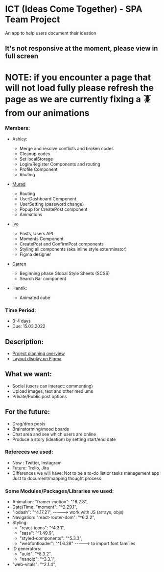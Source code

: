# ICT (Ideas Come Together) - SPA Team Project
An app to help users document their ideation

## It's not responsive at the moment, please view in full screen
# NOTE: if you encounter a page that will not load fully please refresh the page as we are currently fixing a 🪳 from our animations


### Members:
- Ashley: 
    - Merge and resolve conflicts and broken codes
    - Cleanup codes
    - Set localStorage
    - Login/Register Components and routing
    - Profile Component
    - Routing

- [Murad](https://github.com/muradgm)
    - Routing
    - UserDashboard Component
    - UserSetting (password change)
    - Popup for CreatePost component
    - Animations

- [Ivo](https://github.com/ivoserra)
    - Posts, Users API
    - Moments Component
    - CreatePost and ConfirmPost components
    - Styling all components (aka inline style exterminator)
    - Figma designer

- [Darren](https://github.com/Snell401)
    - Beginning phase Global Style Sheets (SCSS)
    - Search Bar component

- Henrik:
    - Animated cube

### Time Period:
- 3-4 days
- Due: 15.03.2022

## Description:

- [Project planning overview](https://excalidraw.com/#room=458db79a57e7ad5751d8,RVHA68aVeKmF57jQEmZcRQ)
- [Layout display on Figma](https://www.figma.com/file/SOm1rBfgUj6wmvrdqLW0To/LOGO-!!?node-id=0%3A1)

## What we want:
- Social (users can interact: commenting)
- Upload images, text and other mediums
- Private/Public post options 

## For the future:
- Drag/drop posts
- Brainstorming/mood boards
- Chat area and see which users are online
- Produce a story (ideation) by setting start/end date

### Refereces we used:
- Now : Twitter, Instagram
- Future: Trello, Jira
- Differences we will have: Not to be a to-do list or tasks management app
Just to document/mapping thought process

### Some Modules/Packages/Libraries we used:
- Animation: "framer-motion": "^6.2.8", 
- Date/Time: "moment": "^2.29.1",
- "lodash": "^4.17.21", -----> work with JS (arrays, objs)
- Navigation: "react-router-dom": "^6.2.2",
- Styling:
    - "react-icons": "^4.3.1",
    - "sass": "^1.49.9",
    - "styled-components": "^5.3.3",
    - "webfontloader": "^1.6.28" -----> to import font families
- ID generators:
    - "uuid": "^8.3.2",
    - "nanoid": "^3.3.1", 
- "web-vitals": "^2.1.4",
